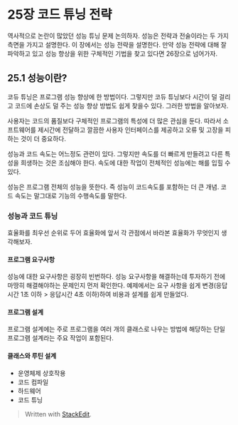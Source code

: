 # 25장 코드 튜닝 전략

역사적으로 논란이 많았던 성능 튜닝 문제 논의하자.
성능은 전략과 전술이라는 두 가지 측면을 가지고 설명한다. 이 장에서는 성능 전략을 설명한다. 만약 성능 전략에 대해 잘 파악하고 있고 성능 향상을 위한 구체적인 기법을 찾고 있다면 26장으로 넘어가자.

## 25.1 성능이란?

코듀 튜닝은 프로그램 성능 향상에 한 방법이다. 그렇지만 코듀 튜닝보다 시간이 덜 걸리고 코드에 손상도 덜 주는 성능 향상 방법도 쉽게 찾을수 있다. 그러한 방법을 알아보자. 

사용자는 코드의 품질보다 구체적인 프로그램의 특성에 더 많은 관심을 둔다. 따라서 소프트웨어를 제시간에 전달하고 깔끔한 사용자 인터페이스를 제공하고 오류 및 고장을 피하는 것이 더 중요하다. 

성능과 코드 속도는 어느정도 관련이 있다. 그렇지만 속도를 더 빠르게 만들려고 다른 특성을 희생하는 것은 조심해야 한다. 속도에 대한 작업이 전체적인 성능에는 해를 입힐 수 있다. 

성능은 프로그램 전체의 성능을 뜻한다. 즉 성능이 코드속도를 포함하는 더 큰 개념. 코드 속도는 말그대로 기능의 수행속도를 말한다. 

### 성능과 코드 튜닝

효율화를 최우선 순위로 두어 효율화에 앞서 각 관점에서 바라본 효율화가 무엇인지 생각해보자. 

#### 프로그램 요구사항
성능에 대한 요구사항은 굉장히 빈번하다. 성능 요구사항을 해결하는데 투자하기 전에 마땅히 해결해야하는 문제인지 먼저 확인한다. 
예제에서는 요구 사항을 쉽게 변경(응답시간 1초 이하 > 응답시간 4초 이하)하여 비용과 설계를 쉽게 만들었다.

#### 프로그램 설계

프로그램 설계에는 주로 프로그램을 여러 개의 클래스로 나우는 방법에 해당하는 단일 프로그램 설계라는 주요 작업이 포함된다. 


#### 클래스와 루틴 설계
* 운영체제 상호작용
* 코드 컴파일
* 하드웨어
* 코드 튜닝





> Written with [StackEdit](https://stackedit.io/).
<!--stackedit_data:
eyJoaXN0b3J5IjpbLTEzNjc1MTIxNjQsMTI0MTQwMTcyLC01Nj
A4MjY0MiwtMTQ3MDYxNTA4OV19
-->